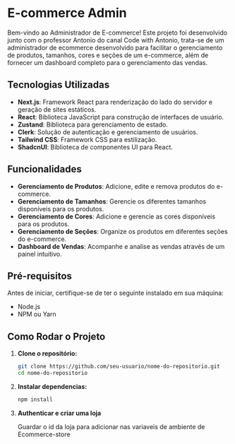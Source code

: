 # E-commerce Admin

Bem-vindo ao Administrador de E-commerce! Este projeto foi desenvolvido junto com o professor Antonio do canal Code with Antonio, trata-se de um administrador de ecommerce desenvolvido para facilitar o gerenciamento de produtos, tamanhos, cores e seções de um e-commerce, além de fornecer um dashboard completo para o gerenciamento das vendas.

## Tecnologias Utilizadas

- **Next.js**: Framework React para renderização do lado do servidor e geração de sites estáticos.
- **React**: Biblioteca JavaScript para construção de interfaces de usuário.
- **Zustand**: Biblioteca para gerenciamento de estado.
- **Clerk**: Solução de autenticação e gerenciamento de usuários.
- **Tailwind CSS**: Framework CSS para estilização.
- **ShadcnUI**: Biblioteca de componentes UI para React.

## Funcionalidades

- **Gerenciamento de Produtos**: Adicione, edite e remova produtos do e-commerce.
- **Gerenciamento de Tamanhos**: Gerencie os diferentes tamanhos disponíveis para os produtos.
- **Gerenciamento de Cores**: Adicione e gerencie as cores disponíveis para os produtos.
- **Gerenciamento de Seções**: Organize os produtos em diferentes seções do e-commerce.
- **Dashboard de Vendas**: Acompanhe e analise as vendas através de um painel intuitivo.

## Pré-requisitos

Antes de iniciar, certifique-se de ter o seguinte instalado em sua máquina:

- Node.js
- NPM ou Yarn

## Como Rodar o Projeto

1. **Clone o repositório:**

   ```bash
   git clone https://github.com/seu-usuario/nome-do-repositorio.git
   cd nome-do-repositorio
   
2. **Instalar dependencias:**

    ```bash
    npm install
    ```
  
3.  **Authenticar e criar uma loja**

    Guardar o id da loja para adicionar nas variaveis de ambiente de Ecommerce-store


